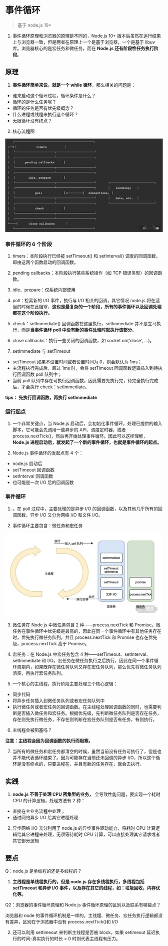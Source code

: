 # 事件循环

> 基于 node.js 10+

1. 事件循环原理和浏览器的原理是不同的，Node.js 10+ 版本后虽然在运⾏结果上与浏览器⼀致，但是两者在原理上⼀个是基于浏览器，⼀个是基于 libuv 库。浏览器核⼼的是宏任务和微任务，⽽在 **Node.js 还有阶段性任务执⾏阶段**。

## 原理

1. **事件循环简单来说，就是一个 while 循环**，那么相关的问题是：

- 谁来启动这个循环过程，循环条件是什么？
- 循环的是什么任务呢？
- 循环的任务是否有优先级概念？
- 什么进程或线程来执行这个循环？
- 无限循环没有终点？

2. 核心流程图

![event-loop-core-flow](images/event-loop-core-flow.jpg)

### 事件循环的 6 个阶段

1. timers：本阶段执⾏已经被 setTimeout() 和 setInterval() 调度的回调函数，即由这两个函数启动的回调函数。

2. pending callbacks：本阶段执⾏某些系统操作（如 TCP 错误类型）的回调函数。

3. idle、prepare：仅系统内部使⽤

4. poll：检索新的 I/O 事件，执行与 I/O 相关的回调，其它情况 node.js 将在适当的时候在此阻塞，**这也是最复杂的⼀个阶段，所有的事件循环以及回调处理都在这个阶段执行。**

5. check：setImmediate() 回调函数在这⾥执⾏，setImmediate 并不是⽴⻢执⾏，⽽是**当事件循环 poll 中没有新的事件处理时就执⾏该部分**。

6. close callbacks：执⾏⼀些关闭的回调函数，如 socket.on('close', ...)。

7. setImmediate 与 setTimeout

- setTimeout 如果不设置时间或者设置时间为 0，则会默认为 1ms；
- 主流程执⾏完成后，超过 1ms 时，会将 setTimeout 回调函数逻辑插⼊到待执⾏回调函数 poll 队列中；
- 当前 poll 队列中存在可执⾏回调函数，因此需要先执⾏完，待完全执⾏完成后，才会执⾏ check：setImmediate。

**tips： 先执行回调函数，再执行 setImmediate**

### 运行起点

1. ⼀个⾮常关键点，当 Node.js 启动后，会初始化事件循环，处理已提供的输⼊脚本，它可能会先调⽤⼀些异步的 API、调度定时器，或者 process.nextTick()，然后再开始处理事件循环。因此可以这样理解，**Node.js 进程启动后，就发起了⼀个新的事件循环，也就是事件循环的起点。**

2. Node.js 事件循环的发起点有 4 个：

- node.js 启动后
- setTimeout 回调函数
- setInterval 回调函数
- 也可能是一次 I/O 后的回调函数

### 事件循环

1. 。在 poll 过程中，主要处理的是异步 I/O 的回调函数，以及其他⼏乎所有的回调函数，异步 I/O ⼜分为⽹络 I/O 和⽂件 I/O。

2. 事件循环主要包含：微任务和宏任务

![event-loop-process](images/event-loop-process.jpg)

3. 微任务在 Node.js 中微任务包含 2 种⸺process.nextTick 和 Promise。微任务在事件循环中优先级是最⾼的，因此在同⼀个事件循环中有其他任务存在时，优先执⾏微任务队列。并且 process.nextTick 和 Promise 也存在优先级，process.nextTick ⾼于 Promise。

4. 宏任务：在 Node.js 中宏任务包含 4 种⸺setTimeout、setInterval、setImmediate 和 I/O。宏任务在微任务执⾏之后执⾏，因此在同⼀个事件循环周期内，如果既存在微任务队列⼜存在宏任务队列，那么优先将微任务队列清空，再执⾏宏任务队列。

5. 一个核心的主线程，执行阶段主要处理三个核心逻辑：

- 同步代码
- 将异步任务插⼊到微任务队列或者宏任务队列中
- 执⾏微任务或者宏任务的回调函数。在主线程处理回调函数的同时，也需要判断是否插⼊微任务和宏任务。根据优先级，先判断微任务队列是否存在任务，存在则先执⾏微任务，不存在则判断在宏任务队列是否有任务，有则执⾏。

6. 主线程会被阻塞吗？

**注意：主线程会因为回调函数的执行而阻塞。**

7. 当所有的微任务和宏任务都清空的时候，虽然当前没有任务可执⾏了，但是也并不能代表循环结束了。因为可能存在当前还未回调的异步 I/O，所以这个循环是没有终点的，只要进程在，并且有新的任务存在，就会去执⾏。

## 实践

1. **node.js 不善于处理 CPU 密集型的业务，** 会导致性能问题，要实现⼀个耗时 CPU 的计算逻辑，处理⽅法有 2 种：

- 直接在主业务流程中处理；
- 通过网络异步 I/O 给其它进程处理

2. 异步网络 I/O 充分利用了 node.js 的异步事件驱动能力，将耗时 CPU 计算逻辑给其它进程来处理，无须等待耗时 CPU 计算，可以直接处理其它请求或者其它部分逻辑

## 要点

Q：node.js 是单线程的还是多线程的？

1. **主线程是单线程执行的，但是 node.js 存在多线程执行，多线程包括 setTimeout 和异步 I/O 事件，以及存在其它的线程，如：垃圾回收，内存优化等。**

Q2：浏览器的事件循环原理和 Node.js 事件循环原理的区别以及联系有哪些点？

浏览器和 node 的事件循环机制是⼀样的，主线程、微任务、宏任务执⾏逻辑都没有差异，区别在于浏览器中没有 process.nextTick()和 I/O

2. 还可以利⽤ settimeout 来判断主线程是否被 block，如果
   setimeout 延迟执⾏的时间-真实执⾏的时⻓ > 0 时则代表主线程有压⼒。
